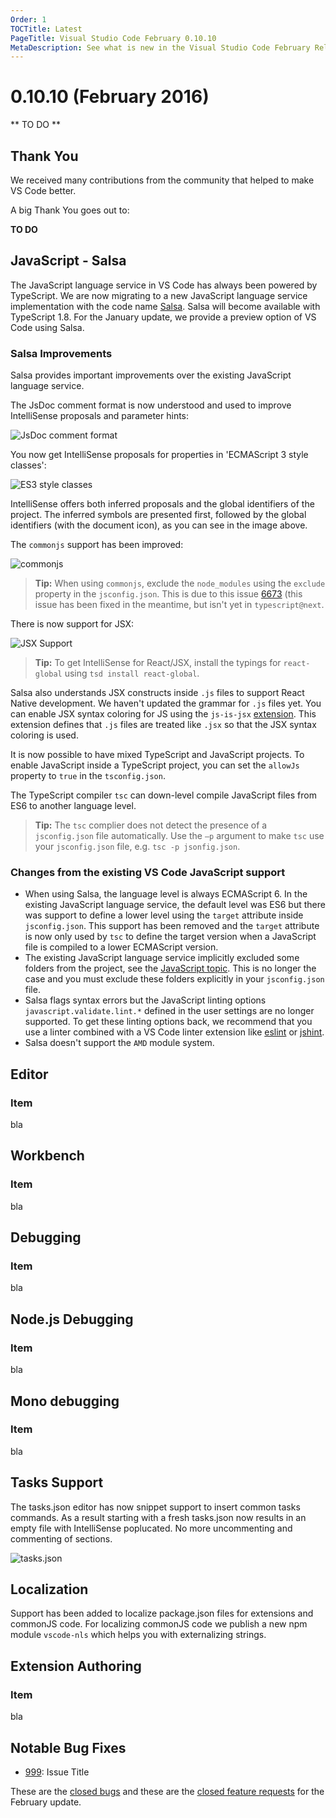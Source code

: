 ```yaml
---
Order: 1
TOCTitle: Latest
PageTitle: Visual Studio Code February 0.10.10
MetaDescription: See what is new in the Visual Studio Code February Release (0.10.10)
---
```


# 0.10.10 (February 2016)

** TO DO **

## Thank You

We received many contributions from the community that helped to make VS Code better.

A big Thank You goes out to:

**TO DO**

## JavaScript - Salsa

The JavaScript language service in VS Code has always been powered by TypeScript. We are now migrating to a new JavaScript language service implementation with the code name [Salsa](https://github.com/Microsoft/TypeScript/issues/4789). Salsa will become available with TypeScript 1.8. For the January update, we provide a preview option of VS Code using Salsa.

### Salsa Improvements

Salsa provides important improvements over the existing JavaScript language service.

The JsDoc comment format is now understood and used to improve IntelliSense proposals and parameter hints:

![JsDoc comment format](images/January/jsdoc.png)

You now get IntelliSense proposals for properties in 'ECMAScript 3 style classes':

![ES3 style classes](images/January/es3-classes.png)

IntelliSense offers both inferred proposals and the global identifiers of the project. The inferred symbols are presented first, followed by the global identifiers (with the document icon), as you can see in the image above.

The `commonjs` support has been improved:

![commonjs](images/January/salsa-commonjs.png)

>**Tip:** When using `commonjs`, exclude the `node_modules` using the `exclude` property in the `jsconfig.json`. This is due to this issue [6673](https://github.com/Microsoft/TypeScript/issues/6673) (this issue has been fixed in the meantime, but isn't yet in `typescript@next`.

There is now support for JSX:

![JSX Support](images/January/jsx-salsa.png)

>**Tip:** To get IntelliSense for React/JSX, install the typings for `react-global` using `tsd install react-global`.

Salsa also understands JSX constructs inside `.js` files to support React Native development. We haven't updated the grammar for `.js` files yet. You can enable JSX syntax coloring for JS using the `js-is-jsx` [extension](https://marketplace.visualstudio.com/items?itemName=eg2.js-is-jsx). This extension defines that `.js` files are treated like `.jsx` so that the JSX syntax coloring is used.

It is now possible to have mixed TypeScript and JavaScript projects. To enable JavaScript inside a TypeScript project, you can set the `allowJs` property to `true` in the `tsconfig.json`.

The TypeScript compiler `tsc` can down-level compile JavaScript files from ES6 to another language level.
>**Tip:** The `tsc` complier does not detect the presence of a `jsconfig.json` file automatically. Use the `–p` argument to make `tsc` use your `jsconfig.json` file, e.g. `tsc -p jsonfig.json`.

### Changes from the existing VS Code JavaScript support

* When using Salsa, the language level is always ECMAScript 6. In the existing JavaScript language service, the default level was ES6 but there was support to define a lower level using the `target` attribute inside `jsconfig.json`. This support has been removed and the `target` attribute is now only used by `tsc` to define the target version when a JavaScript file is compiled to a lower ECMAScript version.
* The existing JavaScript language service implicitly excluded some folders from the project, see the [JavaScript topic](https://code.visualstudio.com/docs/languages/javascript#_javascript-projects-jsconfigjson). This is no longer the case and you must exclude these folders explicitly in your `jsconfig.json` file.
* Salsa flags syntax errors but the JavaScript linting options `javascript.validate.lint.*` defined in the user settings are no longer supported. To get these linting options back, we recommend that you use a linter combined with a VS Code linter extension like [eslint](https://marketplace.visualstudio.com/items?itemName=dbaeumer.vscode-eslint) or [jshint](https://marketplace.visualstudio.com/items?itemName=dbaeumer.jshint).
* Salsa doesn't support the `AMD` module system.


## Editor

### Item

bla

## Workbench

### Item

bla 


## Debugging

### Item

bla

## Node.js Debugging

### Item

bla

## Mono debugging

### Item

bla

## Tasks Support

The tasks.json editor has now snippet support to insert common tasks commands. As a result starting with a fresh tasks.json now results in an empty file with IntelliSense poplucated. No more uncommenting and commenting of sections.

![tasks.json](images/February/tasks-json.png)

## Localization

Support has been added to localize package.json files for extensions and commonJS code. For localizing commonJS code we publish a new npm module `vscode-nls` which helps you with externalizing strings.

## Extension Authoring

### Item

bla

## Notable Bug Fixes

* [999](https://github.com/Microsoft/vscode/issues/999): Issue Title

These are the [closed bugs](https://github.com/Microsoft/vscode/issues?q=is%3Aissue+label%3Abug+milestone%3A%22Feb+2016%22+is%3Aclosed) and these are the [closed feature requests](https://github.com/Microsoft/vscode/issues?q=is%3Aissue+milestone%3A%22Feb+2016%22+is%3Aclosed+label%3Afeature-request) for the February update.

